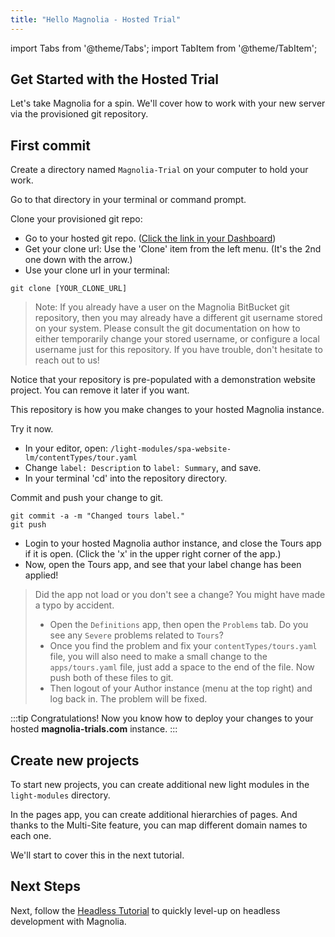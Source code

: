 ```yaml
---
title: "Hello Magnolia - Hosted Trial"
---
```


import Tabs from '@theme/Tabs';
import TabItem from '@theme/TabItem';

## Get Started with the Hosted Trial

Let's take Magnolia for a spin. We'll cover how to work with your new server via the provisioned git repository.

## First commit

Create a directory named `Magnolia-Trial` on your computer to hold your work.

Go to that directory in your terminal or command prompt.

Clone your provisioned git repo:

- Go to your hosted git repo. ([Click the link in your Dashboard](https://www.magnolia-trials.com/dashboard))
- Get your clone url: Use the 'Clone' item from the left menu. (It's the 2nd one down with the arrow.)
- Use your clone url in your terminal:

```
git clone [YOUR_CLONE_URL]
```

> Note: If you already have a user on the Magnolia BitBucket git repository, then you may already have a different git username stored on your system. Please consult the git documentation on how to either temporarily change your stored username, or configure a local username just for this repository. If you have trouble, don't hesitate to reach out to us!

Notice that your repository is pre-populated with a demonstration website project. You can remove it later if you want.

This repository is how you make changes to your hosted Magnolia instance.

Try it now.

- In your editor, open: `/light-modules/spa-website-lm/contentTypes/tour.yaml`
- Change `label: Description` to `label: Summary`, and save.
- In your terminal 'cd' into the repository directory.

Commit and push your change to git.

```
git commit -a -m "Changed tours label."
git push
```

- Login to your hosted Magnolia author instance, and close the Tours app if it is open.
  (Click the 'x' in the upper right corner of the app.)
- Now, open the Tours app, and see that your label change has been applied!

> Did the app not load or you don't see a change? You might have made a typo by accident.
>
> - Open the `Definitions` app, then open the `Problems` tab. Do you see any `Severe` problems related to `Tours`?
> - Once you find the problem and fix your `contentTypes/tours.yaml` file, you will also need to make a small change to the `apps/tours.yaml` file, just add a space to the end of the file. Now push both of these files to git.
> - Then logout of your Author instance (menu at the top right) and log back in. The problem will be fixed.

:::tip Congratulations!
Now you know how to deploy your changes to your hosted **magnolia-trials.com** instance.
:::

##

## Create new projects

To start new projects, you can create additional new light modules in the `light-modules` directory.

In the pages app, you can create additional hierarchies of pages. And thanks to the Multi-Site feature, you can map different domain names to each one.

We'll start to cover this in the next tutorial.

## Next Steps

Next, follow the [Headless Tutorial](/docs/getting-started/hello-hosted-headless) to quickly level-up on headless development with Magnolia.
